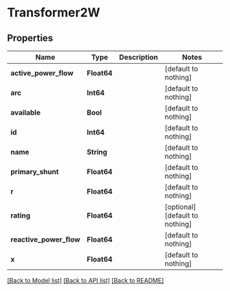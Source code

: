 # Transformer2W

## Properties

Name | Type | Description | Notes
------------ | ------------- | ------------- | -------------
**active_power_flow** | **Float64** |  | [default to nothing]
**arc** | **Int64** |  | [default to nothing]
**available** | **Bool** |  | [default to nothing]
**id** | **Int64** |  | [default to nothing]
**name** | **String** |  | [default to nothing]
**primary_shunt** | **Float64** |  | [default to nothing]
**r** | **Float64** |  | [default to nothing]
**rating** | **Float64** |  | [optional] [default to nothing]
**reactive_power_flow** | **Float64** |  | [default to nothing]
**x** | **Float64** |  | [default to nothing]

[[Back to Model list]](../README.md#models) [[Back to API list]](../README.md#api-endpoints) [[Back to README]](../README.md)
